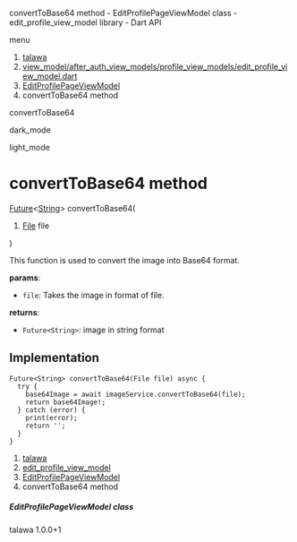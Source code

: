 




convertToBase64 method - EditProfilePageViewModel class - edit\_profile\_view\_model library - Dart API







menu

1. [talawa](../../index.html)
2. [view\_model/after\_auth\_view\_models/profile\_view\_models/edit\_profile\_view\_model.dart](../../file-___home_harshil_Desktop_open-source_palisadoes_talawa_lib_view_model_after_auth_view_models_profile_view_models_edit_profile_view_model/)
3. [EditProfilePageViewModel](../../file-___home_harshil_Desktop_open-source_palisadoes_talawa_lib_view_model_after_auth_view_models_profile_view_models_edit_profile_view_model/EditProfilePageViewModel-class.html)
4. convertToBase64 method

convertToBase64


dark\_mode

light\_mode




# convertToBase64 method


[Future](https://api.flutter.dev/flutter/dart-core/Future-class.html)<[String](https://api.flutter.dev/flutter/dart-core/String-class.html)>
convertToBase64(

1. [File](https://api.flutter.dev/flutter/dart-io/File-class.html) file

)

This function is used to convert the image into Base64 format.

**params**:

* `file`: Takes the image in format of file.

**returns**:

* `Future<String>`: image in string format

## Implementation

```
Future<String> convertToBase64(File file) async {
  try {
    base64Image = await imageService.convertToBase64(file);
    return base64Image!;
  } catch (error) {
    print(error);
    return '';
  }
}
```

 


1. [talawa](../../index.html)
2. [edit\_profile\_view\_model](../../file-___home_harshil_Desktop_open-source_palisadoes_talawa_lib_view_model_after_auth_view_models_profile_view_models_edit_profile_view_model/)
3. [EditProfilePageViewModel](../../file-___home_harshil_Desktop_open-source_palisadoes_talawa_lib_view_model_after_auth_view_models_profile_view_models_edit_profile_view_model/EditProfilePageViewModel-class.html)
4. convertToBase64 method

##### EditProfilePageViewModel class





talawa
1.0.0+1






